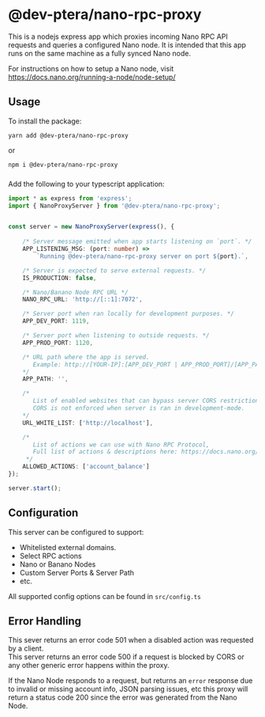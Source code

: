 # @dev-ptera/nano-rpc-proxy

This is a nodejs express app which proxies incoming Nano RPC API requests and queries a configured Nano node.  It is intended that this app runs on the same machine as a fully synced Nano node.

For instructions on how to setup a Nano node, visit https://docs.nano.org/running-a-node/node-setup/

## Usage

To install the package:

`yarn add @dev-ptera/nano-rpc-proxy`

or

`npm i @dev-ptera/nano-rpc-proxy`

###
Add the following to your typescript application:
```ts
import * as express from 'express';
import { NanoProxyServer } from '@dev-ptera/nano-rpc-proxy';


const server = new NanoProxyServer(express(), {
    
    /* Server message emitted when app starts listening on `port`. */
    APP_LISTENING_MSG: (port: number) => 
        `Running @dev-ptera/nano-rpc-proxy server on port ${port}.`,

    /* Server is expected to serve external requests. */
    IS_PRODUCTION: false,

    /* Nano/Banano Node RPC URL */
    NANO_RPC_URL: 'http://[::1]:7072',

    /* Server port when ran locally for development purposes. */
    APP_DEV_PORT: 1119,

    /* Server port when listening to outside requests. */
    APP_PROD_PORT: 1120,

    /* URL path where the app is served.  
       Example: http://[YOUR-IP]:[APP_DEV_PORT | APP_PROD_PORT]/[APP_PATH] 
    */
    APP_PATH: '',

    /* 
       List of enabled websites that can bypass server CORS restriction.
       CORS is not enforced when server is ran in development-mode.
    */
    URL_WHITE_LIST: ['http://localhost'],

    /*
       List of actions we can use with Nano RPC Protocol,
       Full list of actions & descriptions here: https://docs.nano.org/commands/rpc-protocol
     */
    ALLOWED_ACTIONS: ['account_balance']
});

server.start();
```


## Configuration
This server can be configured to support:

- Whitelisted external domains.
- Select RPC actions
- Nano or Banano Nodes
- Custom Server Ports & Server Path
- etc.

All supported config options can be found in `src/config.ts`

## Error Handling


This sever returns an error code 501 when a disabled action was requested by a client.  
This server returns an error code 500 if a request is blocked by CORS or any other generic error happens within the proxy.


If the Nano Node responds to a request, but returns an `error` response due to invalid or missing account info, JSON parsing issues, etc this proxy will return a status code 200 since the error was generated from the Nano Node.
